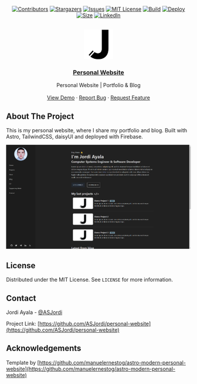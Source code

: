 <a name="readme-top"></a>

<div align="center">

  [![Contributors][contributors-shield]][contributors-url]
  [![Stargazers][stars-shield]][stars-url]
  [![Issues][issues-shield]][issues-url]
  [![MIT License][license-shield]][license-url]
  [![Build][build-shield]][build-url]
  [![Deploy][deploy-shield]][deploy-url]
  [![Size][size-shield]][deploy-url]
  [![LinkedIn][linkedin-shield]][linkedin-url]

</div>

<!-- PROJECT LOGO -->
<br />
<div align="center">
  <a href="https://github.com/ASJordi/personal-website">
    <img src="public/favicon.svg" alt="Logo" width="80" height="80">
  </a>

  <h3 align="center"><a href="https://v2.asjordi.dev">Personal Website </a></h3>

  <p align="center">
    Personal Website | Portfolio & Blog
    <br />
    <br />
    <a href="https://v2.asjordi.dev">View Demo</a>
    ·
    <a href="https://github.com/ASJordi/personal-website/issues">Report Bug</a>
    ·
    <a href="https://github.com/ASJordi/personal-website/issues">Request Feature</a>
  </p>
</div>

<!-- ABOUT THE PROJECT -->
## About The Project

This is my personal website, where I share my portfolio and blog. Built with Astro, TailwindCSS, daisyUI and deployed with Firebase. 

[![Product Name Screen Shot][product-screenshot]](https://asjordi.dev)

<!-- LICENSE -->
## License

Distributed under the MIT License. See `LICENSE` for more information.

<!-- CONTACT -->
## Contact

Jordi Ayala - [@ASJordi](https://twitter.com/ASJordi)

Project Link: [https://github.com/ASJordi/personal-website](https://github.com/ASJordi/personal-website)

<!-- ACKNOWLEDGEMENTS -->
## Acknowledgements

Template by [https://github.com/manuelernestog/astro-modern-personal-website](https://github.com/manuelernestog/astro-modern-personal-website)

[contributors-shield]: https://img.shields.io/github/contributors/asjordi/personal-website
[contributors-url]: https://github.com/ASJordi/personal-website/graphs/contributors
[stars-shield]: https://img.shields.io/github/stars/ASJordi/personal-website.svg
[stars-url]: https://github.com/ASJordi/personal-website/stargazers
[issues-shield]: https://img.shields.io/github/issues/ASJordi/personal-website.svg
[issues-url]: https://github.com/ASJordi/personal-website/issues
[license-shield]: https://img.shields.io/github/license/ASJordi/personal-website.svg
[license-url]: https://github.com/ASJordi/personal-website/blob/master/LICENSE.txt
[build-shield]: https://img.shields.io/github/actions/workflow/status/asjordi/personal-website/firebase-hosting-merge.yml
[build-url]: https://github.com/ASJordi/personal-website/actions
[deploy-shield]: https://img.shields.io/github/deployments/asjordi/personal-website/production?label=deploy
[deploy-url]: https://v2.asjordi.dev
[size-shield]: https://img.shields.io/github/repo-size/asjordi/personal-website
[linkedin-shield]: https://img.shields.io/badge/-LinkedIn-black.svg?logo=linkedin&colorB=555
[linkedin-url]: https://linkedin.com/in/ASJordi
[product-screenshot]: public/screenshot.png
